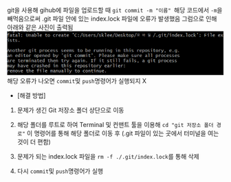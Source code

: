 git을 사용해  gihub에 파일을 업로드할 때
`git commit -m "이름" `해당 코드에서 `-m`을 빼먹음으로써 
.git 파일 안에 있는 index.lock 파일에 오류가 발생했음
그럼으로 인해 아래와 같은 사진이 출력됨
![error1](error1.PNG)
해당 오류가 나오면 `commit`및 `push`명령어가 실행되지 X


* [해결 방법]
1. 문제가 생긴 Git 저장소 폴더 상단으로 이동

2. 해당 폴더를 루트로 하여 Terminal 및 컨맨트 툴을 이용해 `cd "git 저장소 폴더 경로"` 이 명령어를 통해 해당 폴더로 이동 후
(.git 파일이 있는 곳에서 터미널을 여는것이 더 편함)

3. 문제가 되는 index.lock 파일을 `rm -f ./.git/index.lock`를 통해 삭제

4. 다시  `commit`및 `push`명령어가 실행